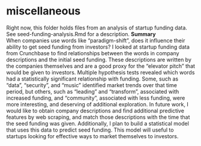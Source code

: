 # miscellaneous
Right now, this folder holds files from an analysis of startup funding data. See seed-funding-analysis.Rmd for a description.
<b> Summary</b><br>
When companies use words like “paradigm-shift”, does it influence their ability to get seed funding from investors? I looked at startup funding data from Crunchbase to find relationships between the words in company descriptions and the initial seed funding. These descriptions are written by the companies themselves and are a good proxy for the “elevator pitch” that would be given to investors. Multiple hypothesis tests revealed which words had a statistically significant relationship with funding. Some, such as “data”, “security”, and “music” identified market trends over that time period, but others, such as “leading” and “transform”, associated with increased funding, and “community”, associated with less funding, were more interesting, and deserving of additional exploration. In future work, I would like to obtain company descriptions and find additional predictive features by web scraping, and match those descriptions with the time that the seed funding was given. Additionally, I plan to build a statistical model that uses this data to predict seed funding. This model will useful to startups looking for effective ways to market themselves to investors.
